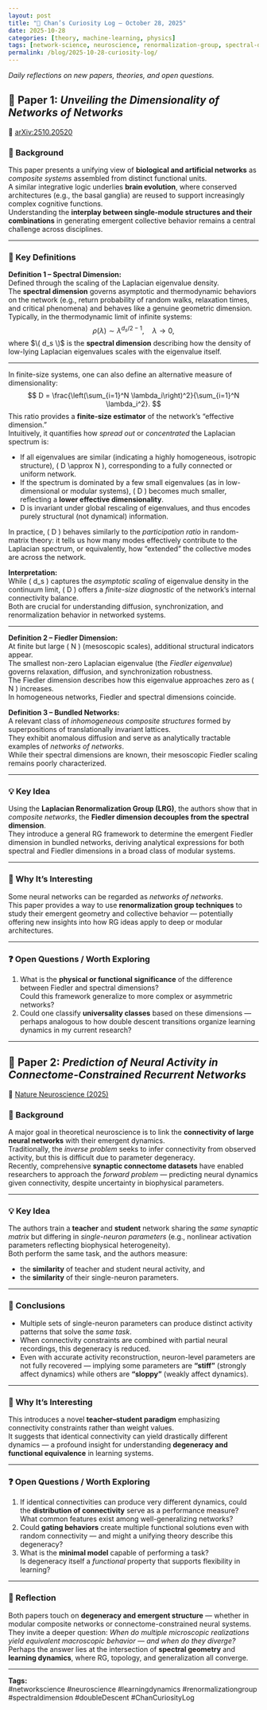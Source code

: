 ```yaml
---
layout: post
title: "🧭 Chan’s Curiosity Log — October 28, 2025"
date: 2025-10-28
categories: [theory, machine-learning, physics]
tags: [network-science, neuroscience, renormalization-group, spectral-dimension, double-descent, curiosity-log]
permalink: /blog/2025-10-28-curiosity-log/
---
```


<style>
.post-content {
  max-width: 44rem !important;
  margin: 0 auto !important;
  padding: 0 2rem !important;
  line-height: 1.75 !important;
}
</style>

*Daily reflections on new papers, theories, and open questions.*

## 🧩 Paper 1: *Unveiling the Dimensionality of Networks of Networks*  
📄 [arXiv:2510.20520](https://arxiv.org/pdf/2510.20520)

### 🔬 Background  
This paper presents a unifying view of **biological and artificial networks** as *composite systems* assembled from distinct functional units.  
A similar integrative logic underlies **brain evolution**, where conserved architectures (e.g., the basal ganglia) are reused to support increasingly complex cognitive functions.  
Understanding the **interplay between single-module structures and their combinations** in generating emergent collective behavior remains a central challenge across disciplines.

---

### 📘 Key Definitions  

**Definition 1 – Spectral Dimension:**  
Defined through the scaling of the Laplacian eigenvalue density.  
The **spectral dimension** governs asymptotic and thermodynamic behaviors on the network (e.g., return probability of random walks, relaxation times, and critical phenomena) and behaves like a genuine geometric dimension.  
Typically, in the thermodynamic limit of infinite systems:
$$
\rho(\lambda) \sim \lambda^{d_s / 2 - 1}, \quad \lambda \to 0,
$$
where $\( d_s \)$ is the **spectral dimension** describing how the density of low-lying Laplacian eigenvalues scales with the eigenvalue itself.

---

In finite-size systems, one can also define an alternative measure of dimensionality:
$$
D = \frac{\left(\sum_{i=1}^N \lambda_i\right)^2}{\sum_{i=1}^N \lambda_i^2}.
$$
This ratio provides a **finite-size estimator** of the network’s “effective dimension.”  
Intuitively, it quantifies how *spread out* or *concentrated* the Laplacian spectrum is:

- If all eigenvalues are similar (indicating a highly homogeneous, isotropic structure), \( D \approx N \), corresponding to a fully connected or uniform network.  
- If the spectrum is dominated by a few small eigenvalues (as in low-dimensional or modular systems), \( D \) becomes much smaller, reflecting a **lower effective dimensionality**.  
- D is invariant under global rescaling of eigenvalues, and thus encodes purely structural (not dynamical) information.

In practice, \( D \) behaves similarly to the *participation ratio* in random-matrix theory: it tells us how many modes effectively contribute to the Laplacian spectrum, or equivalently, how “extended” the collective modes are across the network.

**Interpretation:**  
While \( d_s \) captures the *asymptotic scaling* of eigenvalue density in the continuum limit, \( D \) offers a *finite-size diagnostic* of the network’s internal connectivity balance.  
Both are crucial for understanding diffusion, synchronization, and renormalization behavior in networked systems.

---

**Definition 2 – Fiedler Dimension:**  
At finite but large \( N \) (mesoscopic scales), additional structural indicators appear.  
The smallest non-zero Laplacian eigenvalue (the *Fiedler eigenvalue*) governs relaxation, diffusion, and synchronization robustness.  
The Fiedler dimension describes how this eigenvalue approaches zero as \( N \) increases.  
In homogeneous networks, Fiedler and spectral dimensions coincide.

**Definition 3 – Bundled Networks:**  
A relevant class of *inhomogeneous composite structures* formed by superpositions of translationally invariant lattices.  
They exhibit anomalous diffusion and serve as analytically tractable examples of *networks of networks*.  
While their spectral dimensions are known, their mesoscopic Fiedler scaling remains poorly characterized.

---

### 💡 Key Idea  
Using the **Laplacian Renormalization Group (LRG)**, the authors show that in *composite networks*, the **Fiedler dimension decouples from the spectral dimension**.  
They introduce a general RG framework to determine the emergent Fiedler dimension in bundled networks, deriving analytical expressions for both spectral and Fiedler dimensions in a broad class of modular systems.

---

### 🌱 Why It’s Interesting  
Some neural networks can be regarded as *networks of networks*.  
This paper provides a way to use **renormalization group techniques** to study their emergent geometry and collective behavior — potentially offering new insights into how RG ideas apply to deep or modular architectures.

---

### ❓ Open Questions / Worth Exploring  
1. What is the **physical or functional significance** of the difference between Fiedler and spectral dimensions?  
   Could this framework generalize to more complex or asymmetric networks?  
2. Could one classify **universality classes** based on these dimensions — perhaps analogous to how double descent transitions organize learning dynamics in my current research?

---

## 🧩 Paper 2: *Prediction of Neural Activity in Connectome-Constrained Recurrent Networks*  
📄 [Nature Neuroscience (2025)](https://www.nature.com/articles/s41593-025-02080-4)

### 🔬 Background  
A major goal in theoretical neuroscience is to link the **connectivity of large neural networks** with their emergent dynamics.  
Traditionally, the *inverse problem* seeks to infer connectivity from observed activity, but this is difficult due to parameter degeneracy.  
Recently, comprehensive **synaptic connectome datasets** have enabled researchers to approach the *forward problem* — predicting neural dynamics given connectivity, despite uncertainty in biophysical parameters.

---

### 💡 Key Idea  
The authors train a **teacher** and **student** network sharing the *same synaptic matrix* but differing in *single-neuron parameters* (e.g., nonlinear activation parameters reflecting biophysical heterogeneity).  
Both perform the same task, and the authors measure:
- the **similarity** of teacher and student neural activity, and  
- the **similarity** of their single-neuron parameters.

---

### 📘 Conclusions  
- Multiple sets of single-neuron parameters can produce distinct activity patterns that solve the *same task*.  
- When connectivity constraints are combined with partial neural recordings, this degeneracy is reduced.  
- Even with accurate activity reconstruction, neuron-level parameters are not fully recovered — implying some parameters are **“stiff”** (strongly affect dynamics) while others are **“sloppy”** (weakly affect dynamics).

---

### 🌱 Why It’s Interesting  
This introduces a novel **teacher–student paradigm** emphasizing connectivity constraints rather than weight values.  
It suggests that identical connectivity can yield drastically different dynamics — a profound insight for understanding **degeneracy and functional equivalence** in learning systems.

---

### ❓ Open Questions / Worth Exploring  
1. If identical connectivities can produce very different dynamics, could the **distribution of connectivity** serve as a performance measure?  
   What common features exist among well-generalizing networks?  
2. Could **gating behaviors** create multiple functional solutions even with random connectivity — and might a unifying theory describe this degeneracy?  
3. What is the **minimal model** capable of performing a task?  
   Is degeneracy itself a *functional* property that supports flexibility in learning?

---

### 🧠 Reflection  
Both papers touch on **degeneracy and emergent structure** — whether in modular composite networks or connectome-constrained neural systems.  
They invite a deeper question: *When do multiple microscopic realizations yield equivalent macroscopic behavior — and when do they diverge?*  
Perhaps the answer lies at the intersection of **spectral geometry** and **learning dynamics**, where RG, topology, and generalization all converge.

---

**Tags:**  
#networkscience #neuroscience #learningdynamics #renormalizationgroup #spectraldimension #doubleDescent #ChanCuriosityLog
